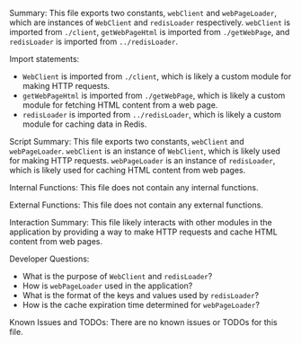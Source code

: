 Summary:
This file exports two constants, `webClient` and `webPageLoader`, which are instances of `WebClient` and `redisLoader` respectively. `webClient` is imported from `./client`, `getWebPageHtml` is imported from `./getWebPage`, and `redisLoader` is imported from `../redisLoader`.

Import statements:
- `WebClient` is imported from `./client`, which is likely a custom module for making HTTP requests.
- `getWebPageHtml` is imported from `./getWebPage`, which is likely a custom module for fetching HTML content from a web page.
- `redisLoader` is imported from `../redisLoader`, which is likely a custom module for caching data in Redis.

Script Summary:
This file exports two constants, `webClient` and `webPageLoader`. `webClient` is an instance of `WebClient`, which is likely used for making HTTP requests. `webPageLoader` is an instance of `redisLoader`, which is likely used for caching HTML content from web pages.

Internal Functions:
This file does not contain any internal functions.

External Functions:
This file does not contain any external functions.

Interaction Summary:
This file likely interacts with other modules in the application by providing a way to make HTTP requests and cache HTML content from web pages.

Developer Questions:
- What is the purpose of `WebClient` and `redisLoader`?
- How is `webPageLoader` used in the application?
- What is the format of the keys and values used by `redisLoader`?
- How is the cache expiration time determined for `webPageLoader`?

Known Issues and TODOs:
There are no known issues or TODOs for this file.